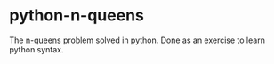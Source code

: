 # python-n-queens

The [n-queens](http://en.wikipedia.org/wiki/Eight_queens_puzzle) problem solved in python. Done as an exercise to learn python syntax.
